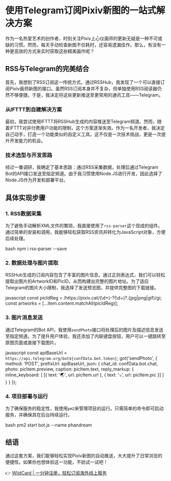 # 使用Telegram订阅Pixiv新图的一站式解决方案

作为一名热爱艺术的创作者，时刻关注Pixiv上心仪画师的更新无疑是一种不可或缺的习惯。然而，每天手动检查新图不仅耗时，还容易遗漏佳作。那么，有没有一种更高效的方式来实时获取这些精美画作呢？

## RSS与Telegram的完美结合

首先，我想到了RSS订阅这一传统方式。通过RSSHub，我发现了一个可以直接订阅Pixiv画师新图的接口。虽然RSS订阅本身并不复杂，但单独使用RSS阅读器仍然不够便捷。于是，我决定将这些更新推送至更常用的通讯工具——Telegram。

### 从IFTTT到自建解决方案

最初，我尝试使用IFTTT将RSSHub生成的内容推送至Telegram频道。然而，随着IFTTT对非付费用户功能的限制，这个方案逐渐失效。作为一名开发者，我决定自己动手，打造一个功能类似的自定义工具。这不仅是一次技术挑战，更是一次提升开发能力的机会。

### 技术选型与开发思路

经过一番调研，我确定了基本思路：通过RSS采集数据，处理后通过Telegram Bot的API接口发送至指定频道。由于我习惯使用Node.JS进行开发，因此选择了Node.JS作为开发和部署平台。

## 具体实现步骤

### 1. RSS数据采集

为了避免手动解析XML文件的繁琐，我直接使用了`rss-parser`这个现成的组件。通过简单的安装和调用，我能够轻松获取RSS资讯并转化为JavaScript对象，方便后续处理。

bash
npm i rss-parser --save


### 2. 数据处理与图片提取

RSSHub生成的订阅内容包含了丰富的图片信息。通过正则表达式，我们可以轻松提取出图片的ArtworkID和PicID，从而构建出完整的图片地址。为了适应Telegram的图片大小限制，我选择了发送预览图，并提供完整图的下载链接。

javascript
const picIdReg = /https:\/\/pixiv\.cat\/(\d+)-?(\d+)?\.(jpg|png|gif)/gi;
const artworks = [...item.content.matchAll(picIdReg)];


### 3. 图片消息发送

通过Telegram的Bot API，我使用`sendPhoto`接口将处理后的图片及描述信息发送至指定频道。为了提升用户体验，我还添加了内联键盘按钮，用户可以一键跳转至原图页面或直接下载图片。

javascript
const apiBaseUrl = `https://api.telegram.org/bot${confData.bot.token}`;
got('sendPhoto', {
    method: 'POST',
    prefixUrl: apiBaseUrl,
    json: {
        chat_id: confData.bot.chat,
        photo: picItem.preview,
        caption: picItem.text,
        reply_markup: {
            inline_keyboard: [
                [{
                    text: '🌏',
                    url: picItem.url
                }, {
                    text: '⤵',
                    url: picItem.pic
                }]
            ]
        }
    }
});


### 4. 项目部署与运行

为了确保服务的稳定性，我使用`pm2`来管理项目的运行。只需简单的命令即可启动服务，并确保其在后台持续运行。

bash
pm2 start bot.js --name phandream


## 结语

通过这套方案，我们能够轻松实现Pixiv新图的自动推送，大大提升了日常浏览的便捷性。如果你也想体验这一功能，不妨试一试吧！

👉 [WildCard | 一分钟注册，轻松订阅海外线上服务](https://bbtdd.com/WildCard)
